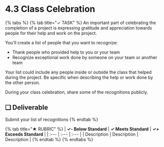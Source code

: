 # 4.3 Class Celebration

{% tabs %}
{% tab title="✓ TASK" %}
An important part of celebrating the completion of a project is expressing gratitude and appreciation towards people for their help and work on the project.

You'll create a list of people that you want to recognize:

* Thank people who provided help to you or your team
* Recognize exceptional work done by someone on your team or another team

Your list could include any people inside or outside the class that helped during the project. Be specific when describing the help or work done by the other person.

During your class celebration, share some of the recognitions publicly.

## **❏ Deliverable**

Submit your list of recognitions
{% endtab %}

{% tab title="★ RUBRIC" %}
| **✓- Below Standard** | **✓ Meets Standard** | **✓+ Exceeds Standard** |
| :--- | :--- | :--- |
| Description | Description | Description |
{% endtab %}
{% endtabs %}

